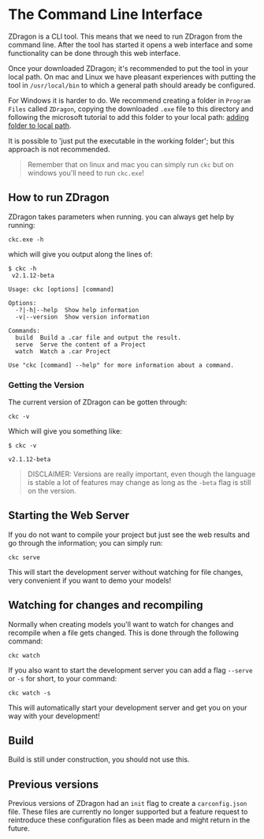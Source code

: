 # The Command Line Interface

ZDragon is a CLI tool. This means that we need to run ZDragon from the command line. After the tool
has started it opens a web interface and some functionality can be done through this web interface.

Once your downloaded ZDragon; it's recommended to put the tool in your local path. On mac and Linux
we have pleasant experiences with putting the tool in `/usr/local/bin` to which a general path
should aready be configured.

For Windows it is harder to do. We recommend creating a folder in `Program Files` called `ZDragon`,
copying the downloaded `.exe` file to this directory and following the microsoft tutorial to add
this folder to your local path:
[adding folder to local path](<https://docs.microsoft.com/en-us/previous-versions/office/developer/sharepoint-2010/ee537574(v%3Doffice.14)>).

It is possible to 'just put the executable in the working folder'; but this approach is not
recommended.

> Remember that on linux and mac you can simply run `ckc` but on windows you'll need to run
> `ckc.exe`!

## How to run ZDragon

ZDragon takes parameters when running. you can always get help by running:

```
ckc.exe -h
```

which will give you output along the lines of:

```
$ ckc -h
 v2.1.12-beta

Usage: ckc [options] [command]

Options:
  -?|-h|--help  Show help information
  -v|--version  Show version information

Commands:
  build  Build a .car file and output the result.
  serve  Serve the content of a Project
  watch  Watch a .car Project

Use "ckc [command] --help" for more information about a command.
```

### Getting the Version

The current version of ZDragon can be gotten through:

```
ckc -v
```

Which will give you something like:

```
$ ckc -v

v2.1.12-beta
```

> DISCLAIMER: Versions are really important, even though the language is stable a lot of features
> may change as long as the `-beta` flag is still on the version.

## Starting the Web Server

If you do not want to compile your project but just see the web results and go through the
information; you can simply run:

```
ckc serve
```

This will start the development server without watching for file changes, very convenient if you
want to demo your models!

## Watching for changes and recompiling

Normally when creating models you'll want to watch for changes and recompile when a file gets
changed. This is done through the following command:

```
ckc watch
```

If you also want to start the development server you can add a flag `--serve` or `-s` for short, to
your command:

```
ckc watch -s
```

This will automatically start your development server and get you on your way with your development!

## Build

Build is still under construction, you should not use this.

## Previous versions

Previous versions of ZDragon had an `init` flag to create a `carconfig.json` file. These files are
currently no longer supported but a feature request to reintroduce these configuration files as been
made and might return in the future.
